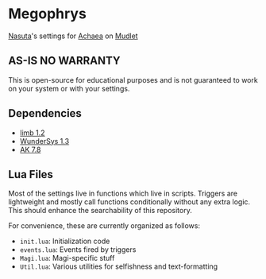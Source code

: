 # Megophrys

[Nasuta](https://www.achaea.com/game/honors/Nasuta)'s settings for
[Achaea](https://www.achaea.com/) on
[Mudlet](https://www.mudlet.org/)

## AS-IS NO WARRANTY

This is open-source for educational purposes and is not guaranteed to work
on your system or with your settings.

## Dependencies

 - [limb 1.2](https://github.com/27theo/limb/releases/tag/v1.2)
 - [WunderSys 1.3](https://github.com/tynil/WunderSys/releases/tag/v1.3)
 - [AK 7.8](https://www.dropbox.com/sh/m6dnd61o8ncc5oe/AAAmY0FPLzuIDaYKDH0WVHsEa?dl=0)

## Lua Files

Most of the settings live in functions which live in scripts. Triggers
are lightweight and mostly call functions conditionally without any extra
logic. This should enhance the searchability of this repository.

For convenience, these are currently organized as follows:

 - `init.lua`: Initialization code
 - `events.lua`: Events fired by triggers
 - `Magi.lua`: Magi-specific stuff
 - `Util.lua`: Various utilities for selfishness and text-formatting
